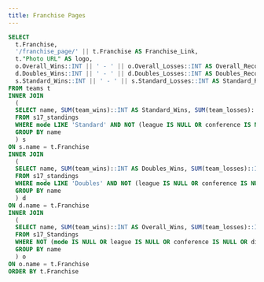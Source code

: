 ```yaml
---
title: Franchise Pages
---
```


<LastRefreshed prefix="Data last updated"/>

```sql joined_franchises
SELECT
  t.Franchise,
  '/franchise_page/' || t.Franchise AS Franchise_Link,
  t."Photo URL" AS logo,
  o.Overall_Wins::INT || ' - ' || o.Overall_Losses::INT AS Overall_Record,
  d.Doubles_Wins::INT || ' - ' || d.Doubles_Losses::INT AS Doubles_Record,
  s.Standard_Wins::INT || ' - ' || s.Standard_Losses::INT AS Standard_Record,
FROM teams t
INNER JOIN 
  (
  SELECT name, SUM(team_wins)::INT AS Standard_Wins, SUM(team_losses)::INT AS Standard_Losses,
  FROM s17_standings
  WHERE mode LIKE 'Standard' AND NOT (league IS NULL OR conference IS NULL OR division_name IS NULL)
  GROUP BY name  
  ) s 
ON s.name = t.Franchise
INNER JOIN 
  (
  SELECT name, SUM(team_wins)::INT AS Doubles_Wins, SUM(team_losses)::INT AS Doubles_Losses,
  FROM s17_standings
  WHERE mode LIKE 'Doubles' AND NOT (league IS NULL OR conference IS NULL OR division_name IS NULL)
  GROUP BY name  
  ) d 
ON d.name = t.Franchise
INNER JOIN
  (
  SELECT name, SUM(team_wins)::INT AS Overall_Wins, SUM(team_losses)::INT as Overall_Losses,
  FROM s17_Standings
  WHERE NOT (mode IS NULL OR league IS NULL OR conference IS NULL OR division_name IS NULL)
  GROUP BY name 
  ) o
ON o.name = t.Franchise
ORDER BY t.Franchise
```




<DataTable data={joined_franchises} search=true rows=32 headerColor=#2a4b82 headerFontColor=white link=franchise_link>
  <Column id="Franchise" align=center/>
  <Column id="logo" contentType=image height=40px align=center />
  <Column id="Overall_Record" align=center />
  <Column id="Standard_Record" align=center />
  <Column id="Doubles_Record" align=center />
  <!-- <Column id="franchise_link" contentType=link linkLabel="Franchise Page" title="Franchise Link" align=center /> -->

</DataTable>